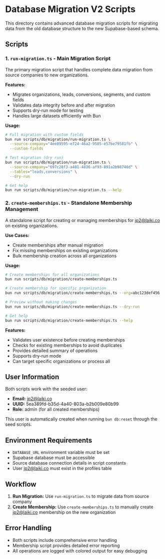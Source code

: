 # Database Migration V2 Scripts

This directory contains advanced database migration scripts for migrating data from the old database structure to the new Supabase-based schema.

## Scripts

### 1. `run-migration.ts` - Main Migration Script

The primary migration script that handles complete data migration from source companies to new organizations.

**Features:**

- Migrates organizations, leads, conversions, segments, and custom fields
- Validates data integrity before and after migration
- Supports dry-run mode for testing
- Handles large datasets efficiently with Bun

**Usage:**

```bash
# Full migration with custom fields
bun run scripts/db/migration/run-migration.ts \
  --source-company="4ee89595-e724-46a2-9585-e57be79581fb" \
  --custom-fields

# Test migration (dry run)
bun run scripts/db/migration/run-migration.ts \
  --source-company="697c28f3-a401-4836-af93-891a2b98740d" \
  --tables="leads,conversions" \
  --dry-run

# Get help
bun run scripts/db/migration/run-migration.ts --help
```

### 2. `create-memberships.ts` - Standalone Membership Management

A standalone script for creating or managing memberships for jp2@laiki.co on existing organizations.

**Use Cases:**

- Create memberships after manual migration
- Fix missing memberships on existing organizations
- Bulk membership creation across all organizations

**Usage:**

```bash
# Create memberships for all organizations
bun run scripts/db/migration/create-memberships.ts

# Create membership for specific organization
bun run scripts/db/migration/create-memberships.ts --org=abc123def456

# Preview without making changes
bun run scripts/db/migration/create-memberships.ts --dry-run

# Get help
bun run scripts/db/migration/create-memberships.ts --help
```

**Features:**

- Validates user existence before creating memberships
- Checks for existing memberships to avoid duplicates
- Provides detailed summary of operations
- Supports dry-run mode
- Can target specific organizations or process all

## User Information

Both scripts work with the seeded user:

- **Email:** jp2@laiki.co
- **UUID:** 5ea389fd-b35d-4a40-803a-b2b009e80b99
- **Role:** admin (for all created memberships)

This user is automatically created when running `bun db:reset` through the seed scripts.

## Environment Requirements

- `DATABASE_URL` environment variable must be set
- Supabase database must be accessible
- Source database connection details in script constants
- User jp2@laiki.co must exist in the profiles table

## Workflow

1. **Run Migration:** Use `run-migration.ts` to migrate data from source company
2. **Create Membership:** Use `create-memberships.ts` to manually create jp2@laiki.co membership on the new organization

## Error Handling

- Both scripts include comprehensive error handling
- Membership script provides detailed error reporting
- All operations are logged with colored output for easy debugging
